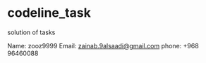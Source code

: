 # codeline_task
solution of tasks

Name: zooz9999
Email: zainab.9alsaadi@gmail.com
phone: +968 96460088
